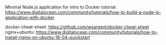 Minimal Node.js application for intro to Docker tutorial: https://www.digitalocean.com/community/tutorials/how-to-build-a-node-js-application-with-docker

docker-cheat-sheet: https://github.com/wsargent/docker-cheat-sheet
nginx+ubuntu: https://www.digitalocean.com/community/tutorials/how-to-install-nginx-on-ubuntu-18-04-quickstart